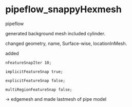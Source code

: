 # pipeflow_snappyHexmesh
pipeflow

generated background mesh included cylinder.

changed geometry, name, Surface-wise, locationInMesh.

added

    nFeatureSnapIter 10;

    implicitFeatureSnap true;

    explicitFeatureSnap false;

    multiRegionFeatureSnap false;
   
-> edgemesh
and made lastmesh of pipe model
